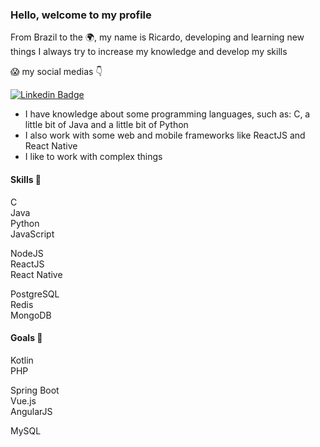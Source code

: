 <!--
**RicardoBrasileiro/RicardoBrasileiro** is a ✨ _special_ ✨ repository because its `README.md` (this file) appears on your GitHub profile.
-->

<h3>Hello, welcome to my profile</h3>
<p>From Brazil to the 🌍, my name is Ricardo, developing and learning new things I always try to increase my knowledge and develop my skills</p>
<p>😱 my social medias 👇</p>

[![Linkedin Badge](https://img.shields.io/badge/linkedin-%230077B5.svg?&style=for-the-badge&logo=linkedin&logoColor=white&)](https://www.linkedin.com/in/jos%C3%A9-ricardo-031b99209/)

- I have knowledge about some programming languages, such as: C, a little bit of Java and a little bit of Python
- I also work with some web and mobile frameworks like ReactJS and React Native
- I like to work with complex things

<h4>Skills 🤹</h4>

C  
Java  
Python  
JavaScript  
  
NodeJS  
ReactJS  
React Native  
  
PostgreSQL  
Redis  
MongoDB  

<h4>Goals 🎯</h4>

Kotlin  
PHP  
  
Spring Boot  
Vue.js  
AngularJS  
  
MySQL
